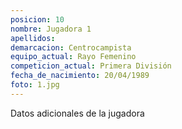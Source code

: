 ```yaml
---
posicion: 10
nombre: Jugadora 1
apellidos: 
demarcacion: Centrocampista
equipo_actual: Rayo Femenino
competicion_actual: Primera División
fecha_de_nacimiento: 20/04/1989
foto: 1.jpg
---
```

Datos adicionales de la jugadora